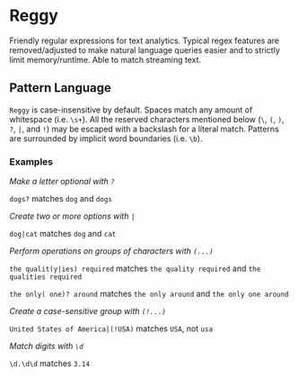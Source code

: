# Reggy

Friendly regular expressions for text analytics. Typical regex features are removed/adjusted to make natural language queries easier and to strictly limit memory/runtime. Able to match streaming text.

## Pattern Language

`Reggy` is case-insensitive by default. Spaces match any amount of whitespace (i.e. `\s+`). All the reserved characters mentioned below (`\`, `(`, `)`, `?`, `|`, and `!`) may be escaped with a backslash for a literal match. Patterns are surrounded by implicit word boundaries (i.e. `\b`).

### Examples

*Make a letter optional with `?`*

`dogs?` matches `dog` and `dogs`

*Create two or more options with `|`*

`dog|cat` matches `dog` and `cat`

*Perform operations on groups of characters with `(...)`*

`the qualit(y|ies) required` matches `the quality required` and `the qualities required`

`the only( one)? around` matches `the only around` and `the only one around`

*Create a case-sensitive group with `(!...)`*

`United States of America|(!USA)` matches `USA`, not `usa`

*Match digits with `\d`*

`\d.\d\d` matches `3.14`